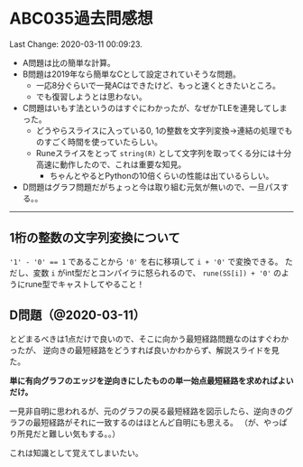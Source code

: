 # ABC035過去問感想

Last Change: 2020-03-11 00:09:23.

- A問題は比の簡単な計算。
- B問題は2019年なら簡単なCとして設定されていそうな問題。
  - 一応8分ぐらいで一発ACはできたけど、もっと速くときたいところ。
  - でも復習しようとは思わない。
- C問題はいもす法というのはすぐにわかったが、なぜかTLEを連発してしまった。
  - どうやらスライスに入っている0, 1の整数を文字列変換→連結の処理でものすごく時間を使っていたらしい。
  - Runeスライスをとって `string(R)` として文字列を取ってくる分には十分高速に動作したので、これは重要な知見。
    - ちゃんとやるとPythonの10倍くらいの性能は出ているらしい。
- D問題はグラフ問題だがちょっと今は取り組む元気が無いので、一旦パスする。。

---

## 1桁の整数の文字列変換について

`'1' - '0' == 1` であることから `'0'` を右に移項して `i + '0'` で変換できる。
ただし、変数 `i` がint型だとコンパイラに怒られるので、
`rune(SS[i]) + '0'` のようにrune型でキャストしてやること！

## D問題（@2020-03-11）

とどまるべきは1点だけで良いので、そこに向かう最短経路問題なのはすぐわかったが、
逆向きの最短経路をどうすれば良いかわからず、解説スライドを見た。

**単に有向グラフのエッジを逆向きにしたものの単一始点最短経路を求めればよいだけ。**

一見非自明に思われるが、元のグラフの戻る最短経路を図示したら、逆向きのグラフの最短経路がそれに一致するのはほとんど自明にも思える。
（が、やっぱり所見だと難しい気もする。。）

これは知識として覚えてしまいたい。

